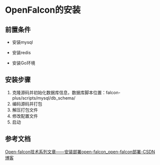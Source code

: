 # OpenFalcon的安装

## 前置条件

- 安装mysql

- 安装redis

- 安装Go环境

## 安装步骤

1. 克隆源码并初始化数据库信息，数据库脚本位置：falcon-plus/scripts/mysql/db_schema/
2. 编码源码并打包
3. 解压打包文件
4. 修改配置文件
5. 启动

## 参考文档

[Open-falcon技术系列文章——安装部署open-falcon_open-falcon部署-CSDN博客](https://blog.csdn.net/weixin_42397937/article/details/123727255)